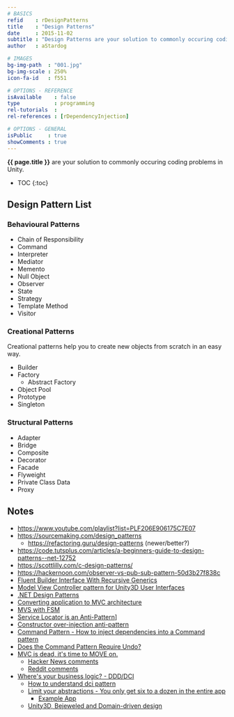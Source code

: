 ```yaml
---
# BASICS
refid    : rDesignPatterns
title    : "Design Patterns"
date     : 2015-11-02
subtitle : "Design Patterns are your solution to commonly occuring coding problems in Unity."
author   : aStardog

# IMAGES
bg-img-path  : "001.jpg"
bg-img-scale : 250%
icon-fa-id   : f551

# OPTIONS - REFERENCE
isAvailable    : false
type           : programming
rel-tutorials  : 
rel-references : [rDependencyInjection]

# OPTIONS - GENERAL
isPublic     : true
showComments : true
---
```

**{{ page.title }}** are your solution to commonly occuring coding problems in Unity.

* TOC
{:toc}

## Design Pattern List

### Behavioural Patterns

- Chain of Responsibility
- Command
- Interpreter
- Mediator
- Memento
- Null Object
- Observer
- State
- Strategy
- Template Method
- Visitor

### Creational Patterns

Creational patterns help you to create new objects from scratch in an easy way.

- Builder
- Factory
  - Abstract Factory
- Object Pool
- Prototype
- Singleton

### Structural Patterns

- Adapter
- Bridge
- Composite
- Decorator
- Facade
- Flyweight
- Private Class Data
- Proxy

## Notes

* https://www.youtube.com/playlist?list=PLF206E906175C7E07
* https://sourcemaking.com/design_patterns
  * https://refactoring.guru/design-patterns (newer/better?)
* https://code.tutsplus.com/articles/a-beginners-guide-to-design-patterns--net-12752
* https://scottlilly.com/c-design-patterns/
* https://hackernoon.com/observer-vs-pub-sub-pattern-50d3b27f838c
* [Fluent Builder Interface With Recursive Generics](https://code-maze.com/fluent-builder-recursive-generics/)
* [Model View Controller pattern for Unity3D User Interfaces](http://engineering.socialpoint.es/MVC-pattern-unity3d-ui.html)
* [.NET Design Patterns](https://www.dofactory.com/net/design-patterns)
* [Converting application to MVC architecture](https://stackoverflow.com/questions/3033331/converting-application-to-mvc-architecture)
* [MVS with FSM](https://solbeg.com/company/resources/extending-mvc-architecture-with-fsm-for-rich-ui-animated-mobile-apps)
* [Service Locator is an Anti-Pattern](https://blog.ploeh.dk/2010/02/03/ServiceLocatorisanAnti-Pattern)]
* [Constructor over-injection anti-pattern](https://blog.ploeh.dk/2010/01/20/RebuttalConstructorover-injectionanti-pattern)
* [Command Pattern - How to inject dependencies into a Command pattern](https://softwareengineering.stackexchange.com/a/408290)
* [Does the Command Pattern Require Undo?](http://codinghelmet.com/articles/does-the-command-pattern-require-undo)
* [MVC is dead, it's time to MOVE on.](https://cirw.in/blog/time-to-move-on)
  * [Hacker News comments](https://news.ycombinator.com/item?id=22357456)
  * [Reddit comments](https://www.reddit.com/r/programming/comments/vxlhj/mvc_is_dead_its_time_to_move_on/)
* [Where's your business logic? - DDD/DCI](https://collectiveidea.com/blog/archives/2012/06/28/wheres-your-business-logic)
  * [How to understand dci pattern](https://stackoverflow.com/questions/45278269/how-to-understand-dci-pattern)
  * [Limit your abstractions - You only get six to a dozen in the entire app](https://ayende.com/blog/154081/limit-your-abstractions-you-only-get-six-to-a-dozen-in-the-entire-app)
    * [Example App](https://github.com/ayende/RaccoonBlog)
  * [Unity3D, Bejeweled and Domain-driven design](https://tnegri.wordpress.com/2014/08/03/unity3d-bejeweled-and-domain-driven-design)
